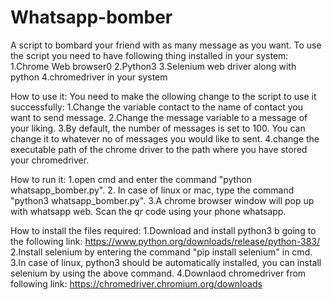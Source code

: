 # Whatsapp-bomber
A script to bombard your friend with as many message as you want.
To use the script you need to have following thing installed in your system:
1.Chrome Web browser0
2.Python3
3.Selenium web driver along with python
4.chromedriver in your system

How to use it:
You need to make the ollowing change to the script to use it successfully:
 1.Change the variable contact to the name of contact you want to send message.
 2.Change the message variable to a message of your liking.
 3.By default, the number of messages is set to 100. You can change it to whatever no of messages you would like to sent.
 4.change the executable path of the chrome driver to the path where you have stored your chromedriver.
 
 How to run it:
 1.open cmd and enter the command "python whatsapp_bomber.py".
 2. In case of linux or mac, type the command "python3 whatsapp_bomber.py".
 3.A chrome browser window will pop up with whatsapp web. Scan the qr code using your phone whatsapp.
 
 How to install the files required:
1.Download and install python3 b going to the following link:
    https://www.python.org/downloads/release/python-383/
2.Install selenium by entering the command "pip install selenium" in cmd.
3.In case of linux, python3 should be automatically installed, you can install selenium by using the above command.
4.Downlaod chromedriver from following link:
  https://chromedriver.chromium.org/downloads
